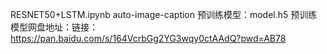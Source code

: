 RESNET50+LSTM.ipynb auto-image-caption
预训练模型：model.h5
预训练模型网盘地址：链接：https://pan.baidu.com/s/164VcrbGg2YG3wqy0ctAAdQ?pwd=AB78 

